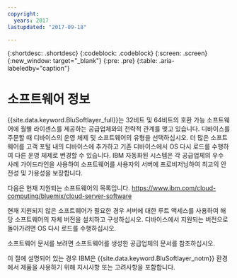 ```yaml
---
copyright:
  years: 2017
lastupdated: "2017-09-18"

---
```


{:shortdesc: .shortdesc}
{:codeblock: .codeblock}
{:screen: .screen}
{:new_window: target="_blank"}
{:pre: .pre}
{:table: .aria-labeledby="caption"}

# 소프트웨어 정보

{{site.data.keyword.BluSoftlayer_full}}는 32비트 및 64비트의 호환 가능 소프트웨어에 월별 라이센스를 제공하는 공급업체와의 전략적 관계를 맺고 있습니다. 디바이스를 주문할 때 디바이스의 운영 체제 및 소프트웨어의 유형을 선택하십시오. 더 많은 소프트웨어를 고객 포털 내의 디바이스에 추가하고 기존 디바이스에서 OS 다시 로드를 <!-- (../managing/perform-os-reload-device.html)--> 수행하여 다른 운영 체제로 변경할 수 있습니다. IBM 자동화된 시스템은 각 공급업체의 우수 사례 가이드라인을 사용하여 소프트웨어를 사용자의 서버에 프로비저닝하여 최고의 안전성 및 가용성을 보장합니다. 

다음은 현재 지원되는 소프트웨어의 목록입니다. 
https://www.ibm.com/cloud-computing/bluemix/cloud-server-software

현재 지원되지 않은 소프트웨어가 필요한 경우 서버에 대한 루트 액세스를 사용하여 해당 소프트웨어의 자체 버전을 설치하고 구성하십시오. 디바이스에서 지원되는 버전으로 돌아가려면 OS 다시 로드를 수행하십시오.

소프트웨어 문서를 보려면 소프트웨어를 생성한 공급업체의 문서를 참조하십시오.

이 절에 설명되어 있는 경우 IBM은 {{site.data.keyword.BluSoftlayer_notm}} 환경에서 제품을 사용하기 위해 지시사항 또는 고려사항을 포함합니다.
